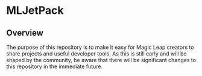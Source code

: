 # MLJetPack

## Overview
The purpose of this repository is to make it easy for Magic Leap creators to share projects and useful developer tools. As this is still early and will be shaped by the community, be aware that there will be significant changes to this repository in the immediate future.

